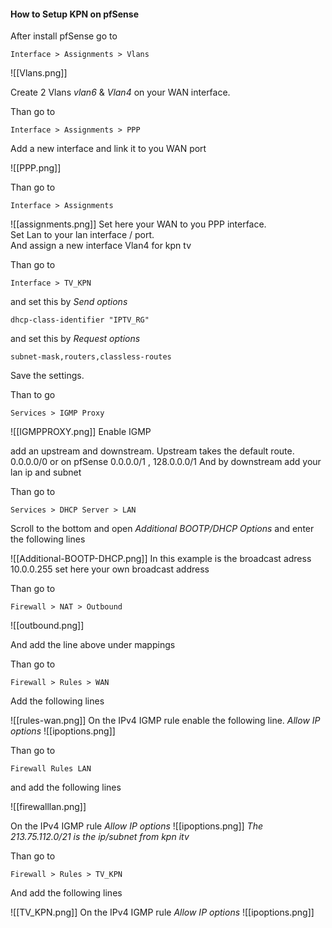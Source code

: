 
#### How to Setup KPN on pfSense

After install pfSense go to

```
Interface > Assignments > Vlans
```

![[Vlans.png]]

Create 2 Vlans *vlan6* & *Vlan4* on your WAN interface.

Than go to

```
Interface > Assignments > PPP
```

Add a new interface and link it to you WAN port

![[PPP.png]]

Than go to 

```
Interface > Assignments 
```

![[assignments.png]]
Set here your WAN to you PPP interface.  
Set Lan to your lan interface / port.  
And assign a new interface Vlan4 for kpn tv

Than go to

```
Interface > TV_KPN
```
and set this by _Send options_
```
dhcp-class-identifier "IPTV_RG"
```
and set this by _Request options_
```
subnet-mask,routers,classless-routes
```

Save the settings.

Than to go

```
Services > IGMP Proxy
```

![[IGMPPROXY.png]]
Enable IGMP

add an upstream and downstream.
Upstream takes the default route. 0.0.0.0/0 or on pfSense 0.0.0.0/1 , 128.0.0.0/1
And by downstream add your lan ip and subnet

Than go to

```
Services > DHCP Server > LAN
```

Scroll to the bottom and open *Additional BOOTP/DHCP Options*
and enter the following lines

![[Additional-BOOTP-DHCP.png]]
In this example is the broadcast adress 10.0.0.255 set here your own broadcast address

Than go to

```
Firewall > NAT > Outbound
```

![[outbound.png]]

And add the line above under mappings

Than go to

```
Firewall > Rules > WAN
```

Add the following lines

![[rules-wan.png]]
On the IPv4 IGMP rule enable the following line.
_Allow IP options_
![[ipoptions.png]]

Than go to

```
Firewall Rules LAN
```

and add the following lines

![[firewalllan.png]]

On the IPv4 IGMP rule _Allow IP options_
![[ipoptions.png]]
_The 213.75.112.0/21 is the ip/subnet from kpn itv_

Than go to

```
Firewall > Rules > TV_KPN
```

And add the following lines

![[TV_KPN.png]]
On the IPv4 IGMP rule _Allow IP options_
![[ipoptions.png]]
